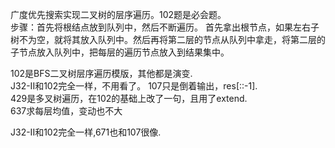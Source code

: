 广度优先搜索实现二叉树的层序遍历。102题是必会题。  
步骤：首先将根结点放到队列中，然后不断遍历。 首先拿出根节点，如果左右子树不为空，就将其放入队列中。然后再将第二层的节点从队列中拿走，将第二层的子节点放入队列中，把每层的遍历节点放入到结果集中。


102是BFS二叉树层序遍历模版，其他都是演变.      
J32-II和102完全一样，不用看了。
107只是倒着输出，res[::-1].   
429是多叉树遍历，在102的基础上改了一句，且用了extend.       
637求每层均值，变动也不大  


J32-II和102完全一样,671也和107很像. 
